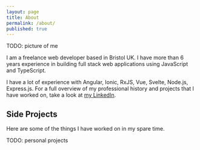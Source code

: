 ```yaml
---
layout: page
title: About
permalink: /about/
published: true
---
```


TODO: picture of me

I am a freelance web developer based in Bristol UK. I have more than 6 years experience in building full stack web applications using JavaScript and TypeScript.

I have a lot of experience with Angular, Ionic, RxJS, Vue, Svelte, Node.js, Express.js. For a full overview of my professional history and projects that I have worked on, take a look at [my LinkedIn](https://www.linkedin.com/in/will-s-taylor/).

## Side Projects

Here are some of the things I have worked on in my spare time.

TODO: personal projects

